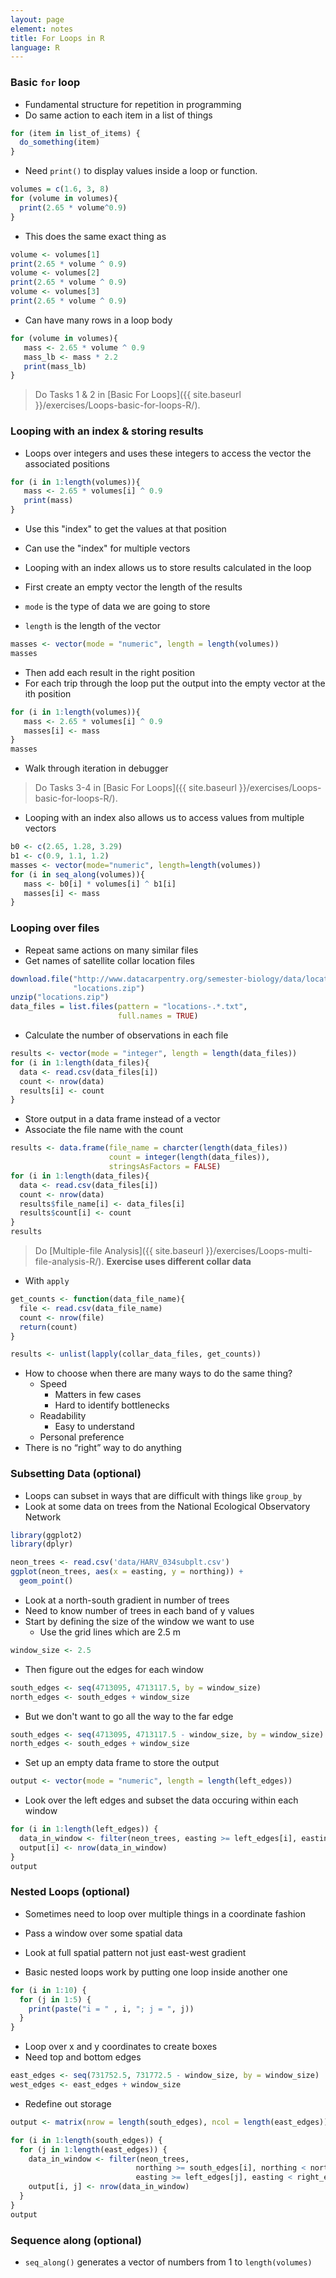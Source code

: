 ```yaml
---
layout: page
element: notes
title: For Loops in R
language: R
---
```


### Basic `for` loop

* Fundamental structure for repetition in programming
* Do same action to each item in a list of things

```r
for (item in list_of_items) {
  do_something(item)
}
```

* Need `print()` to display values inside a loop or function.

```r
volumes = c(1.6, 3, 8)
for (volume in volumes){
  print(2.65 * volume^0.9)
}
```

* This does the same exact thing as

```r
volume <- volumes[1]
print(2.65 * volume ^ 0.9)
volume <- volumes[2]
print(2.65 * volume ^ 0.9)
volume <- volumes[3]
print(2.65 * volume ^ 0.9)
```

* Can have many rows in a loop body

```r
for (volume in volumes){
   mass <- 2.65 * volume ^ 0.9
   mass_lb <- mass * 2.2
   print(mass_lb)
}
```

> Do Tasks 1 & 2 in [Basic For Loops]({{ site.baseurl }}/exercises/Loops-basic-for-loops-R/).

### Looping with an index & storing results

* Loops over integers and uses these integers to access the vector the associated positions

```r
for (i in 1:length(volumes)){
   mass <- 2.65 * volumes[i] ^ 0.9
   print(mass)
}
```

* Use this "index" to get the values at that position
* Can use the "index" for multiple vectors

* Looping with an index allows us to store results calculated in the loop
* First create an empty vector the length of the results
* `mode` is the type of data we are going to store
* `length` is the length of the vector

```r
masses <- vector(mode = "numeric", length = length(volumes))
masses
```

* Then add each result in the right position
* For each trip through the loop put the output into the empty vector at the ith position

```r
for (i in 1:length(volumes)){
   mass <- 2.65 * volumes[i] ^ 0.9
   masses[i] <- mass
}
masses
```

* Walk through iteration in debugger

> Do Tasks 3-4 in [Basic For Loops]({{ site.baseurl }}/exercises/Loops-basic-for-loops-R/).

* Looping with an index also allows us to access values from multiple vectors


```r
b0 <- c(2.65, 1.28, 3.29)
b1 <- c(0.9, 1.1, 1.2)
masses <- vector(mode="numeric", length=length(volumes))
for (i in seq_along(volumes)){
   mass <- b0[i] * volumes[i] ^ b1[i]
   masses[i] <- mass
}
```

### Looping over files

* Repeat same actions on many similar files
* Get names of satellite collar location files

```r
download.file("http://www.datacarpentry.org/semester-biology/data/locations-2016-01.zip", 
              "locations.zip")
unzip("locations.zip")
data_files = list.files(pattern = "locations-.*.txt", 
                        full.names = TRUE)
```

* Calculate the number of observations in each file

```r
results <- vector(mode = "integer", length = length(data_files))
for (i in 1:length(data_files){
  data <- read.csv(data_files[i])
  count <- nrow(data)
  results[i] <- count
}
```

* Store output in a data frame instead of a vector
* Associate the file name with the count

```r
results <- data.frame(file_name = charcter(length(data_files))
                      count = integer(length(data_files)),
                      stringsAsFactors = FALSE)
for (i in 1:length(data_files){
  data <- read.csv(data_files[i])
  count <- nrow(data)
  results$file_name[i] <- data_files[i]
  results$count[i] <- count
}
results
```

> Do [Multiple-file Analysis]({{ site.baseurl }}/exercises/Loops-multi-file-analysis-R/).
> **Exercise uses different collar data**

* With `apply`

```r
get_counts <- function(data_file_name){
  file <- read.csv(data_file_name)
  count <- nrow(file)
  return(count)
}

results <- unlist(lapply(collar_data_files, get_counts))
```

* How to choose when there are many ways to do the same thing?
  * Speed
    * Matters in few cases
    * Hard to identify bottlenecks
  * Readability
    * Easy to understand
  * Personal preference
* There is no “right” way to do anything

### Subsetting Data (optional)

* Loops can subset in ways that are difficult with things like `group_by`
* Look at some data on trees from the National Ecological Observatory Network

```r
library(ggplot2)
library(dplyr)

neon_trees <- read.csv('data/HARV_034subplt.csv')
ggplot(neon_trees, aes(x = easting, y = northing)) +
  geom_point()
```

* Look at a north-south gradient in number of trees
* Need to know number of trees in each band of y values
* Start by defining the size of the window we want to use
  * Use the grid lines which are 2.5 m

```r
window_size <- 2.5
```

* Then figure out the edges for each window

```r
south_edges <- seq(4713095, 4713117.5, by = window_size)
north_edges <- south_edges + window_size
```

* But we don't want to go all the way to the far edge

```r
south_edges <- seq(4713095, 4713117.5 - window_size, by = window_size)
north_edges <- south_edges + window_size
```

* Set up an empty data frame to store the output

```r
output <- vector(mode = "numeric", length = length(left_edges))
```

* Look over the left edges and subset the data occuring within each window

```r
for (i in 1:length(left_edges)) {
  data_in_window <- filter(neon_trees, easting >= left_edges[i], easting < right_edges[i])
  output[i] <- nrow(data_in_window)
}
output
```

### Nested Loops (optional)

* Sometimes need to loop over multiple things in a coordinate fashion
* Pass a window over some spatial data
* Look at full spatial pattern not just east-west gradient

* Basic nested loops work by putting one loop inside another one

```r
for (i in 1:10) {
  for (j in 1:5) {
    print(paste("i = " , i, "; j = ", j))
  }
}
```

* Loop over x and y coordinates to create boxes
* Need top and bottom edges

```r
east_edges <- seq(731752.5, 731772.5 - window_size, by = window_size)
west_edges <- east_edges + window_size

```

* Redefine out storage

```r
output <- matrix(nrow = length(south_edges), ncol = length(east_edges))
```

```r
for (i in 1:length(south_edges)) {
  for (j in 1:length(east_edges)) {
    data_in_window <- filter(neon_trees,
                            northing >= south_edges[i], northing < north_edges[i],
                            easting >= left_edges[j], easting < right_edges[j],)
    output[i, j] <- nrow(data_in_window)
  }
}
output
```

### Sequence along (optional)

* `seq_along()` generates a vector of numbers from 1 to `length(volumes)`
